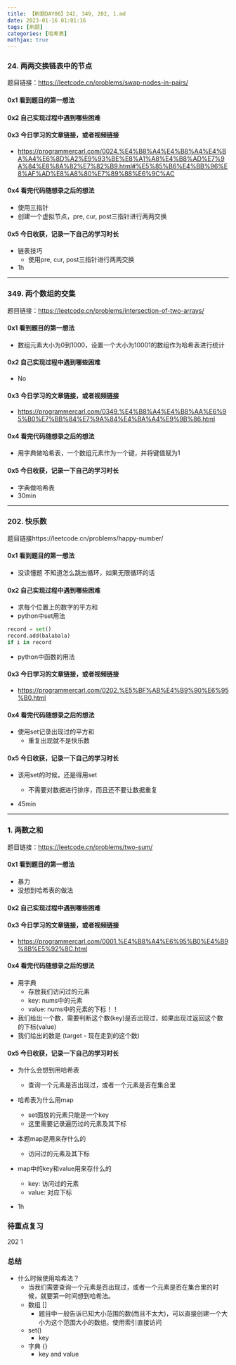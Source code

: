 ```yaml
---
title: 【刷题DAY06】242, 349, 202, 1.md
date: 2023-01-16 01:01:16
tags: [刷题] 
categories: [哈希表]
mathjax: true 
---
```


### 24. 两两交换链表中的节点
题目链接：https://leetcode.cn/problems/swap-nodes-in-pairs/

#### 0x1 看到题目的第一想法   

#### 0x2 自己实现过程中遇到哪些困难    

#### 0x3 今日学习的文章链接，或者视频链接
- https://programmercarl.com/0024.%E4%B8%A4%E4%B8%A4%E4%BA%A4%E6%8D%A2%E9%93%BE%E8%A1%A8%E4%B8%AD%E7%9A%84%E8%8A%82%E7%82%B9.html#%E5%85%B6%E4%BB%96%E8%AF%AD%E8%A8%80%E7%89%88%E6%9C%AC

#### 0x4 看完代码随想录之后的想法 
- 使用三指针 
- 创建一个虚拟节点，pre, cur, post三指针进行两两交换

#### 0x5 今日收获，记录一下自己的学习时长
- 链表技巧
     - 使用pre, cur, post三指针进行两两交换
- 1h


--- 

### 349. 两个数组的交集
题目链接：https://leetcode.cn/problems/intersection-of-two-arrays/

#### 0x1 看到题目的第一想法
- 数组元素大小为0到1000，设置一个大小为10001的数组作为哈希表进行统计

#### 0x2 自己实现过程中遇到哪些困难    
- No

#### 0x3 今日学习的文章链接，或者视频链接
- https://programmercarl.com/0349.%E4%B8%A4%E4%B8%AA%E6%95%B0%E7%BB%84%E7%9A%84%E4%BA%A4%E9%9B%86.html

#### 0x4 看完代码随想录之后的想法 
- 用字典做哈希表，一个数组元素作为一个键，并将键值赋为1

#### 0x5 今日收获，记录一下自己的学习时长
- 字典做哈希表
- 30min

---

### 202. 快乐数
题目链接https://leetcode.cn/problems/happy-number/


#### 0x1 看到题目的第一想法
- 没读懂题 不知道怎么跳出循环，如果无限循环的话

#### 0x2 自己实现过程中遇到哪些困难    
- 求每个位置上的数字的平方和
- python中set用法
```python 
record = set()
record.add(balabala)
if i in record
```
- python中函数的用法


#### 0x3 今日学习的文章链接，或者视频链接
- https://programmercarl.com/0202.%E5%BF%AB%E4%B9%90%E6%95%B0.html

#### 0x4 看完代码随想录之后的想法 
- 使用set记录出现过的平方和
     - 重复出现就不是快乐数

#### 0x5 今日收获，记录一下自己的学习时长
- 该用set的时候，还是得用set
     - 不需要对数据进行排序，而且还不要让数据重复


- 45min

--- 

### 1. 两数之和
题目链接：https://leetcode.cn/problems/two-sum/

#### 0x1 看到题目的第一想法   
- 暴力
- 没想到哈希表的做法

#### 0x2 自己实现过程中遇到哪些困难   

#### 0x3 今日学习的文章链接，或者视频链接
- https://programmercarl.com/0001.%E4%B8%A4%E6%95%B0%E4%B9%8B%E5%92%8C.html

#### 0x4 看完代码随想录之后的想法 
- 用字典
     - 存放我们访问过的元素
     - key: nums中的元素
     - value: nums中的元素的下标！！
- 我们给出一个数，需要判断这个数(key)是否出现过，如果出现过返回这个数的下标(value)
- 我们给出的数是 (target - 现在走到的这个数)

#### 0x5 今日收获，记录一下自己的学习时长
- 为什么会想到用哈希表
     - 查询一个元素是否出现过，或者一个元素是否在集合里

- 哈希表为什么用map
     - set面放的元素只能是一个key
     - 这里需要记录遍历过的元素及其下标
- 本题map是用来存什么的
     - 访问过的元素及其下标
- map中的key和value用来存什么的
     - key: 访问过的元素
     - value: 对应下标

- 1h


### 待重点复习   
202 1

### 总结   
- 什么时候使用哈希法？
     - 当我们需要查询一个元素是否出现过，或者一个元素是否在集合里的时候，就要第一时间想到哈希法。
     - 数组 []
          - 题目中一般告诉已知大小范围的数(而且不太大)，可以直接创建一个大小为这个范围大小的数组。使用索引直接访问
     - set()
          - key
     - 字典 {}
          - key and value
